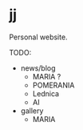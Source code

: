 # jj

Personal website.

TODO:
- news/blog
   - MARIA ?
   - POMERANIA
   - Lednica
   - AI
- gallery
   - MARIA
